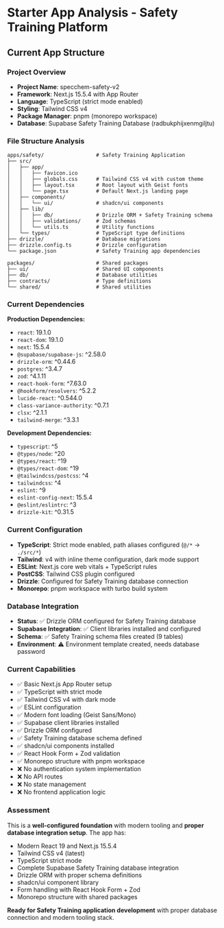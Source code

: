 # Starter App Analysis - Safety Training Platform

## Current App Structure

### Project Overview
- **Project Name**: specchem-safety-v2
- **Framework**: Next.js 15.5.4 with App Router
- **Language**: TypeScript (strict mode enabled)
- **Styling**: Tailwind CSS v4
- **Package Manager**: pnpm (monorepo workspace)
- **Database**: Supabase Safety Training Database (radbukphijxenmgiljtu)

### File Structure Analysis
```
apps/safety/                 # Safety Training Application
├── src/
│   ├── app/
│   │   ├── favicon.ico
│   │   ├── globals.css      # Tailwind CSS v4 with custom theme
│   │   ├── layout.tsx       # Root layout with Geist fonts
│   │   └── page.tsx         # Default Next.js landing page
│   ├── components/
│   │   └── ui/              # shadcn/ui components
│   ├── lib/
│   │   ├── db/              # Drizzle ORM + Safety Training schema
│   │   ├── validations/     # Zod schemas
│   │   └── utils.ts         # Utility functions
│   └── types/               # TypeScript type definitions
├── drizzle/                 # Database migrations
├── drizzle.config.ts        # Drizzle configuration
└── package.json             # Safety Training app dependencies

packages/                    # Shared packages
├── ui/                      # Shared UI components
├── db/                      # Database utilities
├── contracts/               # Type definitions
└── shared/                  # Shared utilities
```

### Current Dependencies
**Production Dependencies:**
- `react`: 19.1.0
- `react-dom`: 19.1.0  
- `next`: 15.5.4
- `@supabase/supabase-js`: ^2.58.0
- `drizzle-orm`: ^0.44.6
- `postgres`: ^3.4.7
- `zod`: ^4.1.11
- `react-hook-form`: ^7.63.0
- `@hookform/resolvers`: ^5.2.2
- `lucide-react`: ^0.544.0
- `class-variance-authority`: ^0.7.1
- `clsx`: ^2.1.1
- `tailwind-merge`: ^3.3.1

**Development Dependencies:**
- `typescript`: ^5
- `@types/node`: ^20
- `@types/react`: ^19
- `@types/react-dom`: ^19
- `@tailwindcss/postcss`: ^4
- `tailwindcss`: ^4
- `eslint`: ^9
- `eslint-config-next`: 15.5.4
- `@eslint/eslintrc`: ^3
- `drizzle-kit`: ^0.31.5

### Current Configuration
- **TypeScript**: Strict mode enabled, path aliases configured (`@/*` → `./src/*`)
- **Tailwind**: v4 with inline theme configuration, dark mode support
- **ESLint**: Next.js core web vitals + TypeScript rules
- **PostCSS**: Tailwind CSS plugin configured
- **Drizzle**: Configured for Safety Training database connection
- **Monorepo**: pnpm workspace with turbo build system

### Database Integration
- **Status**: ✅ Drizzle ORM configured for Safety Training database
- **Supabase Integration**: ✅ Client libraries installed and configured
- **Schema**: ✅ Safety Training schema files created (9 tables)
- **Environment**: ⚠️ Environment template created, needs database password

### Current Capabilities
- ✅ Basic Next.js App Router setup
- ✅ TypeScript with strict mode
- ✅ Tailwind CSS v4 with dark mode
- ✅ ESLint configuration
- ✅ Modern font loading (Geist Sans/Mono)
- ✅ Supabase client libraries installed
- ✅ Drizzle ORM configured
- ✅ Safety Training database schema defined
- ✅ shadcn/ui components installed
- ✅ React Hook Form + Zod validation
- ✅ Monorepo structure with pnpm workspace
- ❌ No authentication system implementation
- ❌ No API routes
- ❌ No state management
- ❌ No frontend application logic

### Assessment
This is a **well-configured foundation** with modern tooling and **proper database integration setup**. The app has:
- Modern React 19 and Next.js 15.5.4
- Tailwind CSS v4 (latest)
- TypeScript strict mode
- Complete Supabase Safety Training database integration
- Drizzle ORM with proper schema definitions
- shadcn/ui component library
- Form handling with React Hook Form + Zod
- Monorepo structure with shared packages

**Ready for Safety Training application development** with proper database connection and modern tooling stack.
